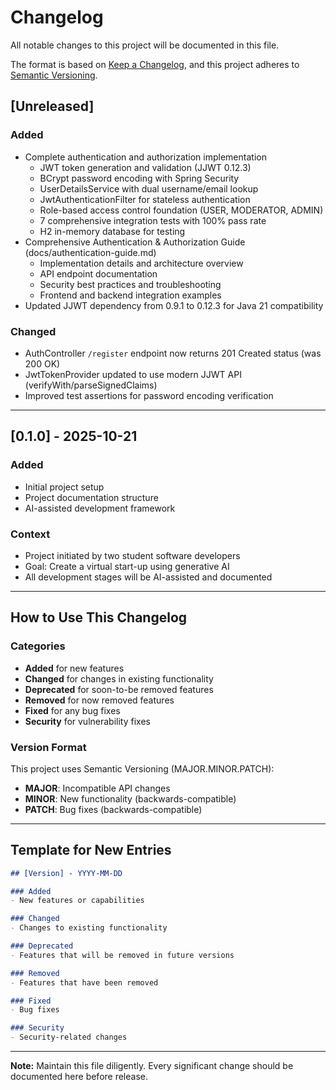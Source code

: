 # Changelog

All notable changes to this project will be documented in this file.

The format is based on [Keep a Changelog](https://keepachangelog.com/en/1.0.0/),
and this project adheres to [Semantic Versioning](https://semver.org/spec/v2.0.0.html).

## [Unreleased]

### Added
- Complete authentication and authorization implementation
  - JWT token generation and validation (JJWT 0.12.3)
  - BCrypt password encoding with Spring Security
  - UserDetailsService with dual username/email lookup
  - JwtAuthenticationFilter for stateless authentication
  - Role-based access control foundation (USER, MODERATOR, ADMIN)
  - 7 comprehensive integration tests with 100% pass rate
  - H2 in-memory database for testing
- Comprehensive Authentication & Authorization Guide (docs/authentication-guide.md)
  - Implementation details and architecture overview
  - API endpoint documentation
  - Security best practices and troubleshooting
  - Frontend and backend integration examples
- Updated JJWT dependency from 0.9.1 to 0.12.3 for Java 21 compatibility

### Changed
- AuthController `/register` endpoint now returns 201 Created status (was 200 OK)
- JwtTokenProvider updated to use modern JJWT API (verifyWith/parseSignedClaims)
- Improved test assertions for password encoding verification

---

## [0.1.0] - 2025-10-21

### Added
- Initial project setup
- Project documentation structure
- AI-assisted development framework

### Context
- Project initiated by two student software developers
- Goal: Create a virtual start-up using generative AI
- All development stages will be AI-assisted and documented

---

## How to Use This Changelog

### Categories

- **Added** for new features
- **Changed** for changes in existing functionality
- **Deprecated** for soon-to-be removed features
- **Removed** for now removed features
- **Fixed** for any bug fixes
- **Security** for vulnerability fixes

### Version Format

This project uses Semantic Versioning (MAJOR.MINOR.PATCH):
- **MAJOR**: Incompatible API changes
- **MINOR**: New functionality (backwards-compatible)
- **PATCH**: Bug fixes (backwards-compatible)

---

## Template for New Entries

```markdown
## [Version] - YYYY-MM-DD

### Added
- New features or capabilities

### Changed
- Changes to existing functionality

### Deprecated
- Features that will be removed in future versions

### Removed
- Features that have been removed

### Fixed
- Bug fixes

### Security
- Security-related changes
```

---

**Note:** Maintain this file diligently. Every significant change should be documented here before release.
